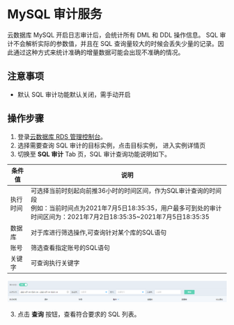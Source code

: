 # MySQL 审计服务
云数据库 MySQL 开启日志审计后，会统计所有 DML 和 DDL 操作信息。
SQL 审计不会解析实际的参数值，并且在 SQL 查询量较大的时候会丢失少量的记录。因此通过这种方式来统计准确的增量数据可能会出现不准确的情况。

## 注意事项
* 默认 SQL 审计功能默认关闭，需手动开启

## 操作步骤
1. 登录[云数据库 RDS 管理控制台](https://rds-console.jdcloud.com/database)。  
2. 选择需要查询 SQL 审计的目标实例，点击目标实例， 进入实例详情页
3. 切换至 **SQL 审计** Tab 页，SQL 审计查询功能说明如下。

|条件值|说明|
|--|--|
|执行时间|可选择当前时刻起向前推36小时的时间区间，作为SQL审计查询的时间段<br>例如：当前时间点为2021年7月5日18:35:35，用户最多可到处的审计时间区间为：2021年7月2日18:35:35~2021年7月5日18:35:35|
|数据库|对于库进行筛选操作,可查询针对某个库的SQL语句|
|账号|筛选查看指定账号的SQL语句|
|关键字|可查询执行关键字|

![截图](../../../../../image/RDS/Audit.png)

3. 点击 **查询** 按钮，查看符合要求的 SQL 列表。
